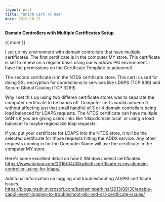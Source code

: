 ```yaml
---
layout: post
title: "Which Cert To Use"
date: 2019-10-21
---
```


**Domain Controllers with Multiple Certificates Setup**

{{ more }}

I set up my environment with domain controllers that have multiple certificates.  The first certificate is in the computer MY store.  This certificate is set to renew on a regular basis using our windows PKI environment.  I have the permissions on the Certificate Template to autoenroll.  

The second certificate is in the NTDS certificate store.  This cert is used for doing SSL encryption for connections to services like LDAPS (TCP 636) and Secure Global Catalog (TCP 3269).  

Why I set this up using two differen certificate stores was to separate the computer certificate to be hands off.  Computer certs would autoenroll without affecting just that small handful of 3 or 4 domain controllers being load balanced for LDAPS requests.  The NTDS certificate can have multiple SAN's if you are giving users links like 'ldap.domain.local' or using a load balancer to maybe regionalize ldap requests.  

If you put your certificate for LDAPS into the NTDS store, it will be the selected certificate for those requests hitting the ADDS service.  Any other requests coming in for the Computer Name will use the certificate in the computer MY store.  

Here's some excellent detail on how it Windows select certificates.
https://www.torivar.com/2016/04/08/which-certificate-is-my-domain-controller-using-for-ldaps/

Additonal information on logging and troubleshooting AD/PKI certificate issues.
https://blogs.msdn.microsoft.com/benjaminperkins/2013/09/30/enable-capi2-event-logging-to-troubleshoot-pki-and-ssl-certificate-issues/
